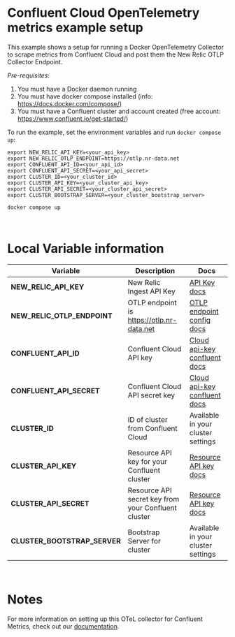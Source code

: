 # Confluent Cloud OpenTelemetry metrics example setup

This example shows a setup for running a Docker OpenTelemetry Collector to scrape metrics from Confluent Cloud and post them the New Relic OTLP Collector Endpoint. 

*Pre-requisites*: 
1. You must have a Docker daemon running
2. You must have docker compose installed (info: https://docs.docker.com/compose/)
3. You must have a Confluent cluster and account created (free account: https://www.confluent.io/get-started/) 



To run the example, set the environment variables and run `docker compose up`:

```shell
export NEW_RELIC_API_KEY=<your_api_key>
export NEW_RELIC_OTLP_ENDPOINT=https://otlp.nr-data.net
export CONFLUENT_API_ID=<your_api_id>
export CONFLUENT_API_SECRET=<your_api_secret>
export CLUSTER_ID=<your_cluster_id>
export CLUSTER_API_KEY=<your_cluster_api_key>
export CLUSTER_API_SECRET=<your_cluster_api_secret>
export CLUSTER_BOOTSTRAP_SERVER=<your_cluster_bootstrap_server>

docker compose up
```
</br>

# Local Variable information

| Variable | Description | Docs |
| -------- | ----------- | ---- |
| **NEW_RELIC_API_KEY** |New Relic Ingest API Key |[API Key docs](https://docs.newrelic.com/docs/apis/intro-apis/new-relic-api-keys/) | 
| **NEW_RELIC_OTLP_ENDPOINT** | OTLP endpoint is https://otlp.nr-data.net | [OTLP endpoint config docs](https://docs.newrelic.com/docs/more-integrations/open-source-telemetry-integrations/opentelemetry/get-started/opentelemetry-set-up-your-app/#review-settings) |
| **CONFLUENT_API_ID** |Confluent Cloud API key| [Cloud api-key confluent docs](https://docs.confluent.io/cloud/current/monitoring/metrics-api.html#metrics-quick-start) |
| **CONFLUENT_API_SECRET** | Confluent Cloud API secret key | [Cloud api-key confluent docs](https://docs.confluent.io/cloud/current/monitoring/metrics-api.html#metrics-quick-start) |
| **CLUSTER_ID** | ID of cluster from Confluent Cloud | Available in your cluster settings |
| **CLUSTER_API_KEY** | Resource API key for your Confluent cluster |[Resource API key docs](https://docs.confluent.io/cloud/current/access-management/authenticate/api-keys/api-keys.html#create-a-resource-api-key) |
| **CLUSTER_API_SECRET**| Resource API secret key from your Confluent cluster| [Resource API key docs](https://docs.confluent.io/cloud/current/access-management/authenticate/api-keys/api-keys.html#create-a-resource-api-key) |
| **CLUSTER_BOOTSTRAP_SERVER** | Bootstrap Server for cluster | Available in your cluster settings |

</br>

# Notes

 For more information on setting up this OTeL collector for Confluent Metrics, check out our [documentation](https://docs.newrelic.com/docs/more-integrations/open-source-telemetry-integrations/opentelemetry/collector/collector-configuration-examples/opentelemetry-collector-kafka-confluentcloud/).